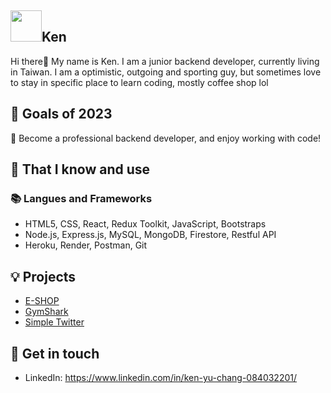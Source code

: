 ## <img width="50px" src="https://raw.githubusercontent.com/ms314006/ms314006/basic/resource/gqsm.png" />Ken

Hi there👋
My name is Ken. 
I am a junior backend developer, currently living in Taiwan. 
I am a optimistic, outgoing and sporting guy, but sometimes love to stay in specific place to learn coding, mostly coffee shop lol


## 🔭 Goals of 2023 
👊 Become a professional backend developer, and enjoy working with code!


## 🧠 That I know and use
### 📚 Langues and Frameworks
- HTML5, CSS, React, Redux Toolkit, JavaScript, Bootstraps
- Node.js, Express.js, MySQL, MongoDB, Firestore, Restful API
- Heroku, Render, Postman, Git


## 💡 Projects
- [E-SHOP](https://github.com/KenYuChang/E-SHOP)
- [GymShark](https://github.com/KenYuChang/GymShark)
- [Simple Twitter](https://github.com/KenYuChang/twitter-api-2020)

## 🔗 Get in touch
- LinkedIn: https://www.linkedin.com/in/ken-yu-chang-084032201/
